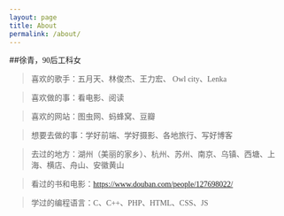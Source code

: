 ```yaml
---
layout: page
title: About
permalink: /about/
---
```


##<font face="微软雅黑">徐青，90后工科女</font>

><font face="微软雅黑">喜欢的歌手：五月天、林俊杰、王力宏、 Owl city、Lenka

>喜欢做的事：看电影、阅读

>喜欢的网站：图虫网、蚂蜂窝、豆瓣

>想要去做的事：学好前端、学好摄影、各地旅行、写好博客

>去过的地方：湖州（美丽的家乡）、杭州、苏州、南京、乌镇、西塘、上海、横店、舟山、安徽黄山

>看过的书和电影：<https://www.douban.com/people/127698022/>

>学过的编程语言：C、C++、PHP、HTML、CSS、JS
